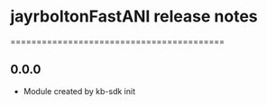 # jayrboltonFastANI release notes
=========================================

0.0.0
-----
* Module created by kb-sdk init
